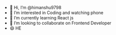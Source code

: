 - 👋 Hi, I’m @himanshu9798
- 👀 I’m interested in Coding and watching phone
- 🌱 I’m currently learning React js
- 💞️ I’m looking to collaborate on Frontend Developer
- 😄 HE


<!---
himanshu9798/himanshu9798 is a ✨ special ✨ repository because its `README.md` (this file) appears on your GitHub profile.
You can click the Preview link to take a look at your changes.
--->
